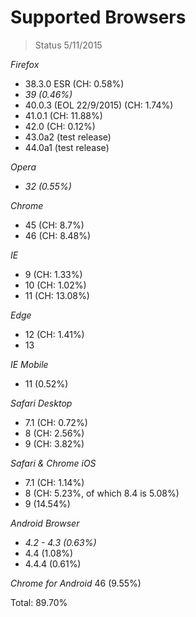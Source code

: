 # Supported Browsers 
> Status 5/11/2015

*Firefox*
- 38.3.0 ESR (CH: 0.58%)
- *39 (0.46%)*
- 40.0.3 (EOL 22/9/2015) (CH: 1.74%)
- 41.0.1 (CH: 11.88%)
- 42.0 (CH: 0.12%)
- 43.0a2 (test release)
- 44.0a1 (test release)

*Opera*
- *32 (0.55%)*

*Chrome*
- 45 (CH: 8.7%)
- 46 (CH: 8.48%)

*IE*
- 9 (CH: 1.33%)
- 10 (CH: 1.02%)
- 11 (CH: 13.08%)

*Edge*
- 12 (CH: 1.41%)
- 13

*IE Mobile*
- 11 (0.52%)

*Safari Desktop*
- 7.1 (CH: 0.72%)
- 8 (CH: 2.56%)
- 9 (CH: 3.82%)

*Safari & Chrome iOS*
- 7.1 (CH: 1.14%)
- 8 (CH: 5.23%, of which 8.4 is 5.08%)
- 9 (14.54%)

*Android Browser*
- *4.2 - 4.3 (0.63%)*
- 4.4 (1.08%)
- 4.4.4 (0.61%)

*Chrome for Android*
46 (9.55%)

Total: 89.70%
